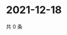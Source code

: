 # 2021-12-18

共 0 条

<!-- BEGIN WEIBO -->
<!-- 最后更新时间 Sat Dec 18 2021 05:11:36 GMT+0800 (China Standard Time) -->

<!-- END WEIBO -->
